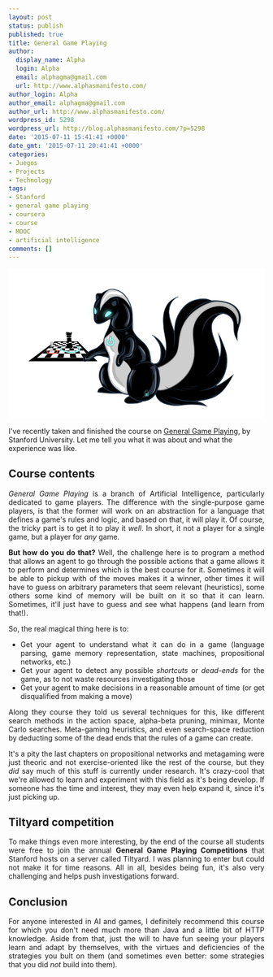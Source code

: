 ```yaml
---
layout: post
status: publish
published: true
title: General Game Playing
author:
  display_name: Alpha
  login: Alpha
  email: alphagma@gmail.com
  url: http://www.alphasmanifesto.com/
author_login: Alpha
author_email: alphagma@gmail.com
author_url: http://www.alphasmanifesto.com/
wordpress_id: 5298
wordpress_url: http://blog.alphasmanifesto.com/?p=5298
date: '2015-07-11 15:41:41 +0000'
date_gmt: '2015-07-11 20:41:41 +0000'
categories:
- Juegos
- Projects
- Technology
tags:
- Stanford
- general game playing
- coursera
- course
- MOOC
- artificial intelligence
comments: []
---
```


![](/assets/mechaskunky.png)

<p>I've recently taken and finished the course on <a href="https://www.coursera.org/course/ggp">General Game Playing</a>, by Stanford University. Let me tell you what it was about and what the experience was like.</p>
<p><!--more--></p>
<h2>Course contents</h2>
<p style="text-align: justify;"><em>General Game Playing</em> is a branch of Artificial Intelligence, particularly dedicated to game players. The difference with the single-purpose game players, is that the former&nbsp;will work on an abstraction for a language that defines a game's rules and logic, and based on that, it will play it. Of course, the tricky part is to get it to play it&nbsp;<em>well</em>. In short, it not a player for a single game, but a player for&nbsp;<em>any</em> game.</p>
<p style="text-align: justify;"><b>But how do you do that?</b> Well, the challenge here is to program a method that allows an agent to go through the possible actions that a game allows it to perform and determines which is the best course for it. Sometimes it will be able to pickup with of the moves makes it a winner, other times it will have to guess on arbitrary parameters that seem relevant (heuristics), some others some kind of memory will be built on it so that it can learn. Sometimes, it'll just have to guess and see what happens (and learn from that!).</p>
<p style="text-align: justify;">So, the real magical thing here is to:</p>
<ul>
<li style="text-align: justify;">Get your agent to understand what it can do in a game (language parsing, game memory representation, state machines, propositional networks, etc.)</li>
<li style="text-align: justify;">Get your agent to detect any possible&nbsp;<em>shortcuts&nbsp;</em>or&nbsp;<em>dead-ends</em> for the game, as to not waste resources investigating those</li>
<li style="text-align: justify;">Get your agent to make decisions in a reasonable amount of time (or get disqualified from making a move)</li>
</ul>
<p style="text-align: justify;">Along they course they told us several techniques for this, like different search methods in the action space, alpha-beta pruning, minimax, Monte Carlo searches. Meta-gaming heuristics, and even search-space reduction by deducting some of the&nbsp;dead ends that the rules of a game can create.</p>
<p style="text-align: justify;">It's a pity the last chapters on propositional networks and metagaming were just theoric and not exercise-oriented like the rest of the course, but they <i>did</i>&nbsp;say much of this stuff is currently under research. It's crazy-cool that we're allowed to learn and experiment with this field as it's being develop. If someone has the time and interest, they may even help expand it, since it's just picking up.</p>
<h2>Tiltyard competition</h2>
<p style="text-align: justify;">To make things even more interesting, by the end of the course all students were&nbsp;free to join the annual <strong>General Game Playing Competitions</strong> that Stanford hosts on a server called Tiltyard. I was planning to enter&nbsp;but could not make it for time reasons. All in all, besides being fun, it's also very challenging and helps push investigations forward.</p>
<h2>Conclusion</h2>
<p style="text-align: justify;">For anyone interested in AI and games, I definitely recommend this course for which you don't need much more than Java and a little bit of HTTP knowledge. Aside from that, just the will to have fun seeing your players learn and adapt by themselves, with the virtues and deficiencies of the strategies you bult on them (and sometimes even better: some strategies that you did <i>not</i>&nbsp;build into them).</p>
